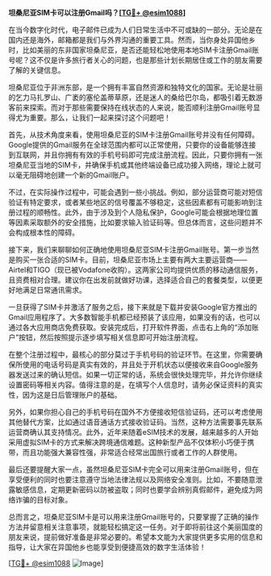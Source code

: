 **坦桑尼亚SIM卡可以注册Gmail吗？[[TG💪+ @esim1088](https://t.me/s/esim1088)]**

在当今数字化时代，电子邮件已成为人们日常生活中不可或缺的一部分。无论是在国内还是海外，邮箱都是我们与外界沟通的重要工具。然而，当你身处异国他乡时，比如美丽的东非国家坦桑尼亚，是否还能轻松地使用本地SIM卡注册Gmail账号呢？这不仅是许多旅行者关心的问题，也是那些计划长期居住或工作的朋友需要了解的关键信息。

坦桑尼亚位于非洲东部，是一个拥有丰富自然资源和独特文化的国家。无论是壮丽的乞力马扎罗山、广袤的塞伦盖蒂草原，还是迷人的桑给巴尔岛，都吸引着无数游客前来探索。而对于那些需要保持在线状态的人来说，能否顺利注册Gmail账号显得尤为重要。那么，让我们一起来探讨这个问题吧！

首先，从技术角度来看，使用坦桑尼亚的SIM卡注册Gmail账号并没有任何障碍。Google提供的Gmail服务在全球范围内都可以正常使用，只要你的设备能够连接到互联网，并且你拥有有效的手机号码即可完成注册流程。因此，只要你拥有一张坦桑尼亚当地的SIM卡，并确保手机或其他终端设备已成功接入网络，理论上就可以毫无阻碍地创建一个新的Gmail账户。

不过，在实际操作过程中，可能会遇到一些小挑战。例如，部分运营商可能对短信验证有特定要求，或者某些地区的信号覆盖不够稳定，这些因素都有可能影响到注册过程的顺畅性。此外，由于涉及到个人隐私保护，Google可能会根据地理位置等因素采取额外的安全措施，比如要求输入验证码等。但总体而言，这些问题并不会构成根本性的障碍。

接下来，我们来聊聊如何正确地使用坦桑尼亚SIM卡注册Gmail账号。第一步当然是购买一张合适的SIM卡。目前，坦桑尼亚市场上主要有两大主要运营商——Airtel和TIGO（现已被Vodafone收购）。这两家公司均提供优质的移动通信服务，且资费相对合理。建议你在出发前就做好功课，选择适合自己的套餐类型，以便更好地满足日常通讯需求。

一旦获得了SIM卡并激活了服务之后，接下来就是下载并安装Google官方推出的Gmail应用程序了。大多数智能手机都已经预装了该应用，如果没有的话，也可以通过各大应用商店免费获取。安装完成后，打开软件界面，点击右上角的“添加账户”按钮，然后按照提示逐步填写相关信息即可开始注册流程。

在整个注册过程中，最核心的部分莫过于手机号码的验证环节。在这里，你需要确保所使用的电话号码是真实有效的，并且处于开机状态以便接收来自Google服务器发送过来的确认短信。如果一切正常的话，系统会很快处理完毕，并允许你继续设置密码等相关内容。值得注意的是，在填写个人信息时，请务必保证资料的真实性，因为这是日后管理账户的基础。

另外，如果你担心自己的手机号码在国外不方便接收短信验证码，还可以考虑使用其他替代方案，比如通过语音通话方式接收验证码。当然，这种方法需要事先联系运营商确认其支持情况。此外，近年来随着eSIM技术的发展，越来越多的人开始采用虚拟SIM卡的方式来解决跨境通信难题。这种新型产品不仅体积小巧便于携带，而且功能强大兼容性强，非常适合经常出国旅行或者工作的人群使用。

最后还要提醒大家一点，虽然坦桑尼亚SIM卡完全可以用来注册Gmail账号，但在享受便利的同时也要注意遵守当地法律法规以及网络安全准则。比如，不要随意泄露敏感信息，定期更新密码以防被盗取；同时也要学会辨别真假邮件，避免成为网络诈骗的目标对象。

总而言之，坦桑尼亚SIM卡是可以用来注册Gmail账号的，只要掌握了正确的操作方法并留意相关注意事项，就能轻松搞定这一任务。对于即将前往这个美丽国度的朋友来说，提前做好准备是非常必要的。希望本文能为大家提供更多实用的信息和指导，让大家在异国他乡也能享受到便捷高效的数字生活体验！

[[TG💪+ @esim1088](https://t.me/s/esim1088) ![Image](https://i.postimg.cc/4NQfJmqS/Snipaste-2025-05-13-00-14-12.png)]